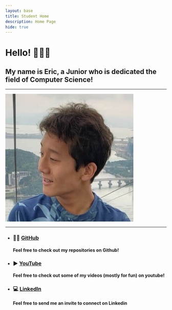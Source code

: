 ```yaml
---
layout: base
title: Student Home 
description: Home Page
hide: true
---
```


# **Hello! 👋👋👋**    
## **My name is Eric, a Junior who is dedicated the field of Computer Science!**  


___

![picture](images/eric.jpg)

___


- ### 👨‍💻 [GitHub](https://github.com/Be1uga4life)  
  #### Feel free to check out my repositories on Github!

- ### ▶️ [YouTube](https://www.youtube.com/@ericyu1474)  
  #### Feel free to check out some of my videos (mostly for fun) on youtube!

- ### 💻 [LinkedIn](https://www.linkedin.com/in/eric-yu-391b0a21b/)  
  #### Feel free to send me an invite to connect on Linkedin

